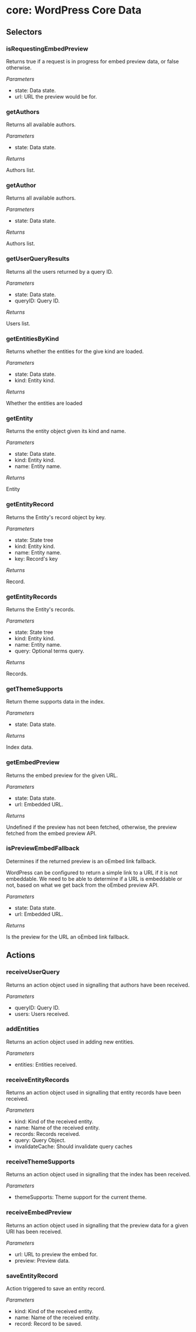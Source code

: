 # **core**: WordPress Core Data

## Selectors

### isRequestingEmbedPreview

Returns true if a request is in progress for embed preview data, or false
otherwise.

*Parameters*

 * state: Data state.
 * url: URL the preview would be for.

### getAuthors

Returns all available authors.

*Parameters*

 * state: Data state.

*Returns*

Authors list.

### getAuthor

Returns all available authors.

*Parameters*

 * state: Data state.

*Returns*

Authors list.

### getUserQueryResults

Returns all the users returned by a query ID.

*Parameters*

 * state: Data state.
 * queryID: Query ID.

*Returns*

Users list.

### getEntitiesByKind

Returns whether the entities for the give kind are loaded.

*Parameters*

 * state: Data state.
 * kind: Entity kind.

*Returns*

Whether the entities are loaded

### getEntity

Returns the entity object given its kind and name.

*Parameters*

 * state: Data state.
 * kind: Entity kind.
 * name: Entity name.

*Returns*

Entity

### getEntityRecord

Returns the Entity's record object by key.

*Parameters*

 * state: State tree
 * kind: Entity kind.
 * name: Entity name.
 * key: Record's key

*Returns*

Record.

### getEntityRecords

Returns the Entity's records.

*Parameters*

 * state: State tree
 * kind: Entity kind.
 * name: Entity name.
 * query: Optional terms query.

*Returns*

Records.

### getThemeSupports

Return theme supports data in the index.

*Parameters*

 * state: Data state.

*Returns*

Index data.

### getEmbedPreview

Returns the embed preview for the given URL.

*Parameters*

 * state: Data state.
 * url: Embedded URL.

*Returns*

Undefined if the preview has not been fetched, otherwise, the preview fetched from the embed preview API.

### isPreviewEmbedFallback

Determines if the returned preview is an oEmbed link fallback.

WordPress can be configured to return a simple link to a URL if it is not embeddable.
We need to be able to determine if a URL is embeddable or not, based on what we
get back from the oEmbed preview API.

*Parameters*

 * state: Data state.
 * url: Embedded URL.

*Returns*

Is the preview for the URL an oEmbed link fallback.

## Actions

### receiveUserQuery

Returns an action object used in signalling that authors have been received.

*Parameters*

 * queryID: Query ID.
 * users: Users received.

### addEntities

Returns an action object used in adding new entities.

*Parameters*

 * entities: Entities received.

### receiveEntityRecords

Returns an action object used in signalling that entity records have been received.

*Parameters*

 * kind: Kind of the received entity.
 * name: Name of the received entity.
 * records: Records received.
 * query: Query Object.
 * invalidateCache: Should invalidate query caches

### receiveThemeSupports

Returns an action object used in signalling that the index has been received.

*Parameters*

 * themeSupports: Theme support for the current theme.

### receiveEmbedPreview

Returns an action object used in signalling that the preview data for
a given URl has been received.

*Parameters*

 * url: URL to preview the embed for.
 * preview: Preview data.

### saveEntityRecord

Action triggered to save an entity record.

*Parameters*

 * kind: Kind of the received entity.
 * name: Name of the received entity.
 * record: Record to be saved.